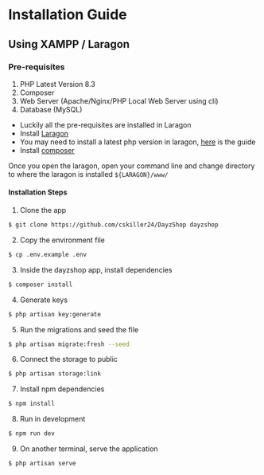 # Installation Guide

## Using XAMPP / Laragon

### Pre-requisites

1. PHP Latest Version 8.3
2. Composer
3. Web Server (Apache/Nginx/PHP Local Web Server using cli)
4. Database (MySQL)

- Luckily all the pre-requisites are installed in Laragon
- Install [Laragon](https://laragon.org/download/)
- You may need to install a latest php version in
  laragon, [here](https://forum.laragon.org/topic/166/tutorial-how-to-add-another-php-version) is the guide
- Install [composer](https://getcomposer.org/download/)

Once you open the laragon, open your command line and change directory to where the laragon is
installed `${LARAGON}/www/`

#### Installation Steps

1. Clone the app

```bash
$ git clone https://github.com/cskiller24/DayzShop dayzshop
```

2. Copy the environment file

```bash
$ cp .env.example .env
```

3. Inside the dayzshop app, install dependencies

```bash
$ composer install
```

4. Generate keys

```bash
$ php artisan key:generate
```

5. Run the migrations and seed the file

```bash
$ php artisan migrate:fresh --seed
```

6. Connect the storage to public

```bash
$ php artisan storage:link
```

7. Install npm dependencies

```bash
$ npm install
```

8. Run in development

```bash
$ npm run dev
```

9. On another terminal, serve the application

```bash
$ php artisan serve
```
